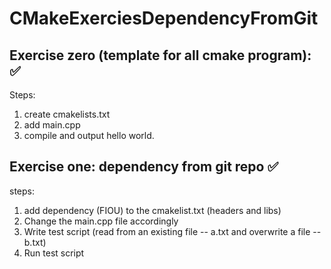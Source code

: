 # CMakeExerciesDependencyFromGit

## Exercise zero (template for all cmake program): ✅

Steps:
1) create cmakelists.txt
2) add main.cpp
3) compile and output hello world.

## Exercise one: dependency from git repo  ✅

steps:

1) add dependency (FIOU) to the cmakelist.txt (headers and libs) 
2) Change the main.cpp file accordingly 
3) Write test script (read from an existing file -- a.txt and overwrite a file -- b.txt)
4) Run test script
